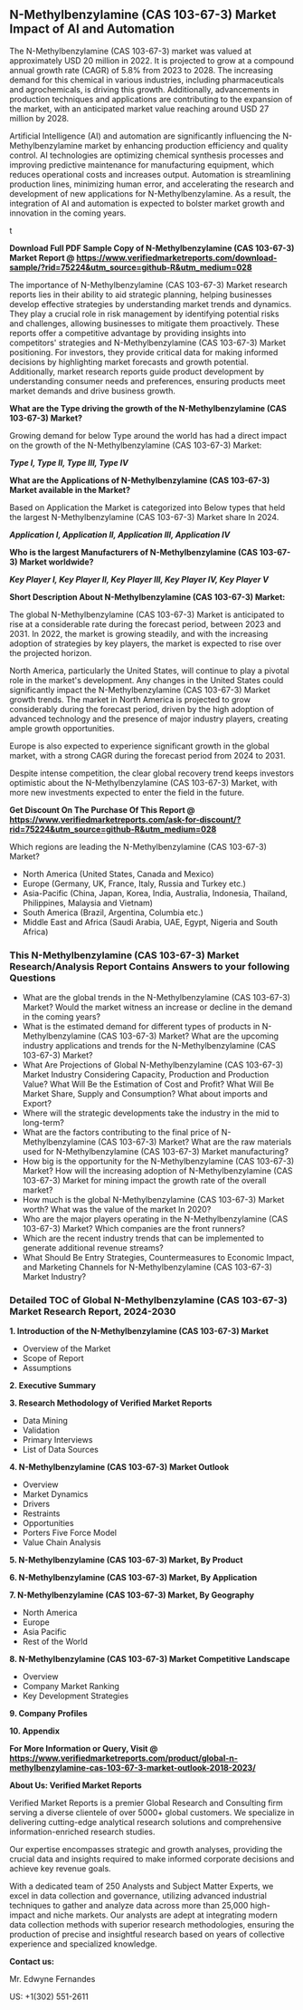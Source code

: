 <h2>N-Methylbenzylamine (CAS 103-67-3) Market Impact of AI and Automation</h2><p>The N-Methylbenzylamine (CAS 103-67-3) market was valued at approximately USD 20 million in 2022. It is projected to grow at a compound annual growth rate (CAGR) of 5.8% from 2023 to 2028. The increasing demand for this chemical in various industries, including pharmaceuticals and agrochemicals, is driving this growth. Additionally, advancements in production techniques and applications are contributing to the expansion of the market, with an anticipated market value reaching around USD 27 million by 2028.</p><p>Artificial Intelligence (AI) and automation are significantly influencing the N-Methylbenzylamine market by enhancing production efficiency and quality control. AI technologies are optimizing chemical synthesis processes and improving predictive maintenance for manufacturing equipment, which reduces operational costs and increases output. Automation is streamlining production lines, minimizing human error, and accelerating the research and development of new applications for N-Methylbenzylamine. As a result, the integration of AI and automation is expected to bolster market growth and innovation in the coming years.</p>t</p><p id="" class=""><strong>Download Full PDF Sample Copy of N-Methylbenzylamine (CAS 103-67-3) Market Report @ <a href="https://www.verifiedmarketreports.com/download-sample/?rid=75224&utm_source=github-R&utm_medium=028" target="_blank">https://www.verifiedmarketreports.com/download-sample/?rid=75224&utm_source=github-R&utm_medium=028</a></strong></p><p>The importance of&nbsp;N-Methylbenzylamine (CAS 103-67-3) Market research reports lies in their ability to aid strategic planning, helping businesses develop effective strategies by understanding market trends and dynamics. They play a crucial role in risk management by identifying potential risks and challenges, allowing businesses to mitigate them proactively. These reports offer a competitive advantage by providing insights into competitors' strategies and N-Methylbenzylamine (CAS 103-67-3) Market positioning. For investors, they provide critical data for making informed decisions by highlighting market forecasts and growth potential. Additionally, market research reports guide product development by understanding consumer needs and preferences, ensuring products meet market demands and drive business growth.</p><p><strong>What are the&nbsp;Type driving the growth of the N-Methylbenzylamine (CAS 103-67-3) Market?</strong></p><p id="" class="">Growing demand for below Type around the world has had a direct impact on the growth of the N-Methylbenzylamine (CAS 103-67-3) Market:</p><em><strong>Type I, Type II, Type III, Type IV</strong></em></p><strong>What are the&nbsp;Applications&nbsp;of N-Methylbenzylamine (CAS 103-67-3) Market available in the Market?</strong></p><p id="" class="">Based on Application the Market is categorized into Below types that held the largest N-Methylbenzylamine (CAS 103-67-3) Market share In 2024.</p><em><strong>Application I, Application II, Application III, Application IV</strong></em></p><strong>Who is the largest Manufacturers of N-Methylbenzylamine (CAS 103-67-3) Market worldwide?</strong></p><p><em><strong>Key Player I, Key Player II, Key Player III, Key Player IV, Key Player V</strong></em></p><p id="" class=""><strong>Short Description About N-Methylbenzylamine (CAS 103-67-3) Market:</strong></p><p>The global N-Methylbenzylamine (CAS 103-67-3) Market is anticipated to rise at a considerable rate during the forecast period, between 2023 and 2031. In 2022, the market is growing steadily, and with the increasing adoption of strategies by key players, the market is expected to rise over the projected horizon.</p><p>North America, particularly the United States, will continue to play a pivotal role in the market's development. Any changes in the United States could significantly impact the N-Methylbenzylamine (CAS 103-67-3) Market growth trends. The market in North America is projected to grow considerably during the forecast period, driven by the high adoption of advanced technology and the presence of major industry players, creating ample growth opportunities.</p><p>Europe is also expected to experience significant growth in the global market, with a strong CAGR during the forecast period from 2024 to 2031.</p><p>Despite intense competition, the clear global recovery trend keeps investors optimistic about the N-Methylbenzylamine (CAS 103-67-3) Market, with more new investments expected to enter the field in the future.</p><p id="" class=""><strong>Get Discount On The Purchase Of This Report @ <a href="https://www.verifiedmarketreports.com/ask-for-discount/?rid=75224&utm_source=github-R&utm_medium=028" target="_blank">https://www.verifiedmarketreports.com/ask-for-discount/?rid=75224&utm_source=github-R&utm_medium=028</a></strong></p>Which regions are leading the N-Methylbenzylamine (CAS 103-67-3) Market?</p><ul><li>North America (United States, Canada and Mexico)</li><li>Europe (Germany, UK, France, Italy, Russia and Turkey etc.)</li><li>Asia-Pacific (China, Japan, Korea, India, Australia, Indonesia, Thailand, Philippines, Malaysia and Vietnam)</li><li>South America (Brazil, Argentina, Columbia etc.)</li><li>Middle East and Africa (Saudi Arabia, UAE, Egypt, Nigeria and South Africa)</li></ul><h3 id="" class="">This N-Methylbenzylamine (CAS 103-67-3) Market Research/Analysis Report Contains Answers to your following Questions</h3><ul><li>What are the global trends in the N-Methylbenzylamine (CAS 103-67-3) Market? Would the market witness an increase or decline in the demand in the coming years?</li><li>What is the estimated demand for different types of products in N-Methylbenzylamine (CAS 103-67-3) Market? What are the upcoming industry applications and trends for the N-Methylbenzylamine (CAS 103-67-3) Market?</li><li>What Are Projections of Global N-Methylbenzylamine (CAS 103-67-3) Market Industry Considering Capacity, Production and Production Value? What Will Be the Estimation of Cost and Profit? What Will Be Market Share, Supply and Consumption? What about imports and Export?</li><li>Where will the strategic developments take the industry in the mid to long-term?</li><li>What are the factors contributing to the final price of N-Methylbenzylamine (CAS 103-67-3) Market? What are the raw materials used for N-Methylbenzylamine (CAS 103-67-3) Market manufacturing?</li><li>How big is the opportunity for the N-Methylbenzylamine (CAS 103-67-3) Market? How will the increasing adoption of N-Methylbenzylamine (CAS 103-67-3) Market for mining impact the growth rate of the overall market?</li><li>How much is the global N-Methylbenzylamine (CAS 103-67-3) Market worth? What was the value of the market In 2020?</li><li>Who are the major players operating in the N-Methylbenzylamine (CAS 103-67-3) Market? Which companies are the front runners?</li><li>Which are the recent industry trends that can be implemented to generate additional revenue streams?</li><li>What Should Be Entry Strategies, Countermeasures to Economic Impact, and Marketing Channels for N-Methylbenzylamine (CAS 103-67-3) Market Industry?</li></ul><h3 id="" class="">Detailed TOC of Global N-Methylbenzylamine (CAS 103-67-3) Market Research Report, 2024-2030</h3><p id="" class=""><strong>1. Introduction of the N-Methylbenzylamine (CAS 103-67-3) Market</strong></p><ul><li>Overview of the Market</li><li>Scope of Report</li><li>Assumptions</li></ul><p id="" class=""><strong>2. Executive Summary</strong></p><p id="" class=""><strong>3. Research Methodology of Verified Market Reports</strong></p><ul><li>Data Mining</li><li>Validation</li><li>Primary Interviews</li><li>List of Data Sources</li></ul><p id="" class=""><strong>4. N-Methylbenzylamine (CAS 103-67-3) Market Outlook</strong></p><ul><li>Overview</li><li>Market Dynamics</li><li>Drivers</li><li>Restraints</li><li>Opportunities</li><li>Porters Five Force Model</li><li>Value Chain Analysis</li></ul><p id="" class=""><strong>5. N-Methylbenzylamine (CAS 103-67-3) Market, By Product</strong></p><p id="" class=""><strong>6. N-Methylbenzylamine (CAS 103-67-3) Market, By Application</strong></p><p id="" class=""><strong>7. N-Methylbenzylamine (CAS 103-67-3) Market, By Geography</strong></p><ul><li>North America</li><li>Europe</li><li>Asia Pacific</li><li>Rest of the World</li></ul><p id="" class=""><strong>8. N-Methylbenzylamine (CAS 103-67-3) Market Competitive Landscape</strong></p><ul><li>Overview</li><li>Company Market Ranking</li><li>Key Development Strategies</li></ul><p id="" class=""><strong>9. Company Profiles</strong></p><p id="" class=""><strong>10. Appendix</strong></p><p id="" class=""><strong>For More Information or Query, Visit @ <a href="https://www.verifiedmarketreports.com/product/global-n-methylbenzylamine-cas-103-67-3-market-outlook-2018-2023/" target="_blank">https://www.verifiedmarketreports.com/product/global-n-methylbenzylamine-cas-103-67-3-market-outlook-2018-2023/</a></strong></p><p id="" class=""><strong>About Us: Verified Market Reports</strong></p><p id="" class="">Verified Market Reports is a premier Global Research and Consulting firm serving a diverse clientele of over 5000+ global customers. We specialize in delivering cutting-edge analytical research solutions and comprehensive information-enriched research studies.</p><p id="" class="">Our expertise encompasses strategic and growth analyses, providing the crucial data and insights required to make informed corporate decisions and achieve key revenue goals.</p><p id="" class="">With a dedicated team of 250 Analysts and Subject Matter Experts, we excel in data collection and governance, utilizing advanced industrial techniques to gather and analyze data across more than 25,000 high-impact and niche markets. Our analysts are adept at integrating modern data collection methods with superior research methodologies, ensuring the production of precise and insightful research based on years of collective experience and specialized knowledge.</p><p id="" class=""><strong>Contact us:</strong></p><p id="" class="">Mr. Edwyne Fernandes</p><p id="" class="">US: +1(302) 551-2611</p>